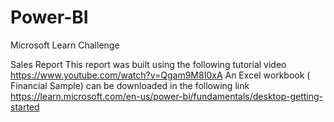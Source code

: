 # Power-BI
Microsoft Learn Challenge

Sales Report
This report was built using the following tutorial video
https://www.youtube.com/watch?v=Qgam9M8I0xA
An Excel workbook ( Financial Sample) can be downloaded in the following link
https://learn.microsoft.com/en-us/power-bi/fundamentals/desktop-getting-started
